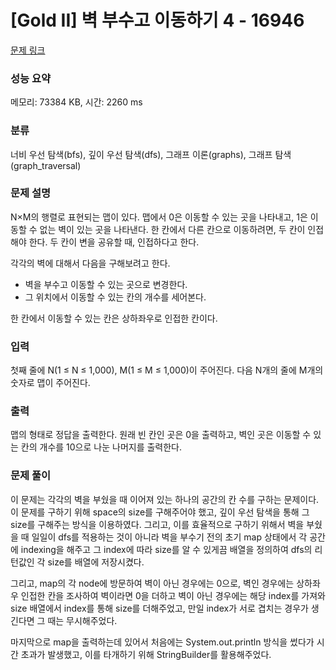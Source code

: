 # [Gold II] 벽 부수고 이동하기 4 - 16946 

[문제 링크](https://www.acmicpc.net/problem/16946) 

### 성능 요약

메모리: 73384 KB, 시간: 2260 ms

### 분류

너비 우선 탐색(bfs), 깊이 우선 탐색(dfs), 그래프 이론(graphs), 그래프 탐색(graph_traversal)

### 문제 설명

<p>N×M의 행렬로 표현되는 맵이 있다. 맵에서 0은 이동할 수 있는 곳을 나타내고, 1은 이동할 수 없는 벽이 있는 곳을 나타낸다. 한 칸에서 다른 칸으로 이동하려면, 두 칸이 인접해야 한다. 두 칸이 변을 공유할 때, 인접하다고 한다.</p>

<p>각각의 벽에 대해서 다음을 구해보려고 한다.</p>

<ul>
	<li>벽을 부수고 이동할 수 있는 곳으로 변경한다.</li>
	<li>그 위치에서 이동할 수 있는 칸의 개수를 세어본다.</li>
</ul>

<p>한 칸에서 이동할 수 있는 칸은 상하좌우로 인접한 칸이다.</p>

### 입력 

 <p>첫째 줄에 N(1 ≤ N ≤ 1,000), M(1 ≤ M ≤ 1,000)이 주어진다. 다음 N개의 줄에 M개의 숫자로 맵이 주어진다.</p>

### 출력 

 <p>맵의 형태로 정답을 출력한다. 원래 빈 칸인 곳은 0을 출력하고, 벽인 곳은 이동할 수 있는 칸의 개수를 10으로 나눈 나머지를 출력한다.</p>


### 문제 풀이
<p> 이 문제는 각각의 벽을 부쉈을 때 이어져 있는 하나의 공간의 칸 수를 구하는 문제이다. 이 문제를 구하기 위해 space의 size를 구해주어야 했고, 깊이 우선 탐색을 통해 그 size를 구해주는 방식을 이용하였다. 그리고, 이를 효율적으로 구하기 위해서 벽을 부쉈을 때 일일이 dfs를 적용하는 것이 아니라 벽을 부수기 전의 초기 map 상태에서 각 공간에 indexing을 해주고 그 index에 따라 size를 알 수 있게끔 배열을 정의하여 dfs의 리턴값인 각 size를 배열에 저장시켰다. </p>
<p> 그리고, map의 각 node에 방문하여 벽이 아닌 경우에는 0으로, 벽인 경우에는 상하좌우 인접한 칸을 조사하여 벽이라면 0을 더하고 벽이 아닌 경우에는 해당 index를 가져와 size 배열에서 index를 통해 size를 더해주었고, 만일 index가 서로 겹치는 경우가 생긴다면 그 때는 무시해주었다. </p>
<p> 마지막으로 map을 출력하는데 있어서 처음에는 System.out.println 방식을 썼다가 시간 초과가 발생했고, 이를 타개하기 위해 StringBuilder를 활용해주었다. </p>
